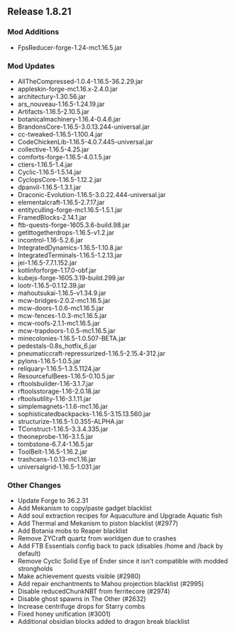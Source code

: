 ## Release 1.8.21

### Mod Additions
- FpsReducer-forge-1.24-mc1.16.5.jar
### Mod Updates
- AllTheCompressed-1.0.4-1.16.5-36.2.29.jar
- appleskin-forge-mc1.16.x-2.4.0.jar
- architectury-1.30.56.jar
- ars_nouveau-1.16.5-1.24.19.jar
- Artifacts-1.16.5-2.10.5.jar
- botanicalmachinery-1.16.4-0.4.6.jar
- BrandonsCore-1.16.5-3.0.13.244-universal.jar
- cc-tweaked-1.16.5-1.100.4.jar
- CodeChickenLib-1.16.5-4.0.7.445-universal.jar
- collective-1.16.5-4.25.jar
- comforts-forge-1.16.5-4.0.1.5.jar
- ctiers-1.16.5-1.4.jar
- Cyclic-1.16.5-1.5.14.jar
- CyclopsCore-1.16.5-1.12.2.jar
- dpanvil-1.16.5-1.3.1.jar
- Draconic-Evolution-1.16.5-3.0.22.444-universal.jar
- elementalcraft-1.16.5-2.7.17.jar
- entityculling-forge-mc1.16.5-1.5.1.jar
- FramedBlocks-2.14.1.jar
- ftb-quests-forge-1605.3.6-build.98.jar
- getittogetherdrops-1.16.5-v1.2.jar
- incontrol-1.16-5.2.6.jar
- IntegratedDynamics-1.16.5-1.10.8.jar
- IntegratedTerminals-1.16.5-1.2.13.jar
- jei-1.16.5-7.7.1.152.jar
- kotlinforforge-1.17.0-obf.jar
- kubejs-forge-1605.3.19-build.299.jar
- lootr-1.16.5-0.1.12.39.jar
- mahoutsukai-1.16.5-v1.34.9.jar
- mcw-bridges-2.0.2-mc1.16.5.jar
- mcw-doors-1.0.6-mc1.16.5.jar
- mcw-fences-1.0.3-mc1.16.5.jar
- mcw-roofs-2.1.1-mc1.16.5.jar
- mcw-trapdoors-1.0.5-mc1.16.5.jar
- minecolonies-1.16.5-1.0.507-BETA.jar
- pedestals-0.8s_hotfix_6.jar
- pneumaticcraft-repressurized-1.16.5-2.15.4-312.jar
- pylons-1.16.5-1.0.5.jar
- reliquary-1.16.5-1.3.5.1124.jar
- ResourcefulBees-1.16.5-0.10.5.jar
- rftoolsbuilder-1.16-3.1.7.jar
- rftoolsstorage-1.16-2.0.18.jar
- rftoolsutility-1.16-3.1.11.jar
- simplemagnets-1.1.6-mc1.16.jar
- sophisticatedbackpacks-1.16.5-3.15.13.560.jar
- structurize-1.16.5-1.0.355-ALPHA.jar
- TConstruct-1.16.5-3.3.4.335.jar
- theoneprobe-1.16-3.1.5.jar
- tombstone-6.7.4-1.16.5.jar
- ToolBelt-1.16.5-1.16.2.jar
- trashcans-1.0.13-mc1.16.jar
- universalgrid-1.16.5-1.031.jar
### Other Changes
- Update Forge to 36.2.31
- Add Mekanism to copy/paste gadget blacklist
- Add soul extraction recipes for Aquaculture and Upgrade Aquatic fish
- Add Thermal and Mekanism to piston blacklist (#2977)
- Add Botania mobs to Reaper blacklist
- Remove ZYCraft quartz from worldgen due to crashes
- Add FTB Essentials config back to pack (disables /home and /back by default)
- Remove Cyclic Solid Eye of Ender since it isn't compatible with modded strongholds
- Make achievement quests visible (#2980)
- Add repair enchantments to Mahou projection blacklist (#2995)
- Disable reducedChunkNBT from ferritecore (#2974)
- Disable ghost spawns in The Other (#2632)
- Increase centrifuge drops for Starry combs
- Fixed honey unification (#3001)
- Additional obsidian blocks added to dragon break blacklist
